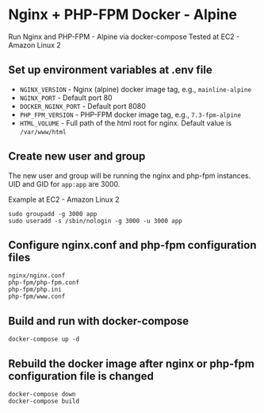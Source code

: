 # Nginx + PHP-FPM Docker - Alpine

Run Nginx and PHP-FPM - Alpine via docker-compose
Tested at EC2 - Amazon Linux 2

## Set up environment variables at .env file
* `NGINX_VERSION` - Nginx (alpine) docker image tag, e.g., `mainline-alpine`
* `NGINX_PORT` - Default port 80
* `DOCKER_NGINX_PORT` - Default port 8080
* `PHP_FPM_VERSION` - PHP-FPM docker image tag, e.g., `7.3-fpm-alpine`
* `HTML_VOLUME` - Full path of the html root for nginx. Default value is `/var/www/html`

## Create new user and group
The new user and group will be running the nginx and php-fpm instances. UID and GID for `app:app` are 3000.

Example at EC2 - Amazon Linux 2
```
sudo groupadd -g 3000 app
sudo useradd -s /sbin/nologin -g 3000 -u 3000 app
```

## Configure nginx.conf and php-fpm configuration files
```
nginx/nginx.conf
php-fpm/php-fpm.conf
php-fpm/php.ini
php-fpm/www.conf
```

## Build and run with docker-compose
```
docker-compose up -d
```

## Rebuild the docker image after nginx or php-fpm configuration file is changed
```
docker-compose down
docker-compose build
```
